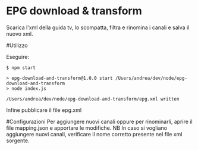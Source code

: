 EPG download & transform
======================

Scarica l'xml della guida tv, lo scompatta, filtra e rinomina i canali e salva il nuovo xml.

#Utilizzo

Eseguire:

```
$ npm start

> epg-download-and-transform@1.0.0 start /Users/andrea/dev/node/epg-download-and-transform
> node index.js

/Users/andrea/dev/node/epg-download-and-transform/epg.xml written
```

Infine pubblicare il file epg.xml

#Configurazioni
Per aggiungere nuovi canali oppure per rinominarli, aprire il file mapping.json e apportare le modifiche.
NB In caso si vogliano aggiungere nuovi canali, verificare il nome corretto presente nel file xml sorgente.